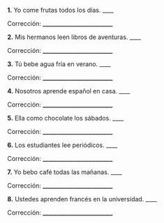 **1.** Yo come frutas todos los días. ____

Corrección: **________________________**

**2.** Mis hermanos leen libros de aventuras. ____

Corrección: **________________________**

**3.** Tú bebe agua fría en verano. ____

Corrección: **________________________**

**4.** Nosotros aprende español en casa. ____

Corrección: **________________________**

**5.** Ella como chocolate los sábados. ____

Corrección: **________________________**

**6.** Los estudiantes lee periódicos. ____

Corrección: **________________________**

**7.** Yo bebo café todas las mañanas. ____

Corrección: **________________________**

**8.** Ustedes aprenden francés en la universidad. ____

Corrección: **________________________**